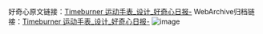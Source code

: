 好奇心原文链接：[Timeburner 运动手表_设计_好奇心日报-](https://www.qdaily.com/articles/7694.html)
WebArchive归档链接：[Timeburner 运动手表_设计_好奇心日报-](http://web.archive.org/web/20190623172608/https://www.qdaily.com/articles/7694.html)
![image](http://ww3.sinaimg.cn/large/007d5XDply1g3x0kfw7sgj30u02pz450)